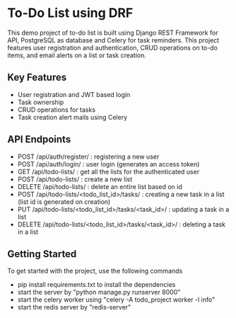 # To-Do List using DRF

This demo project of to-do list is built using Django REST Framework for API, PostgreSQL as database and Celery for task reminders. This project features user registration and authentication, CRUD operations on to-do items, and email alerts on a list or task creation.

## Key Features

- User registration and JWT based login
- Task ownership 
- CRUD operations for tasks 
- Task creation alert mails using Celery

## API Endpoints
- POST /api/auth/register/ : registering a new user
- POST /api/auth/login/ : user login (generates an access token)
- GET /api/todo-lists/ : get all the lists for the authenticated user
- POST /api/todo-lists/ : create a new list
- DELETE /api/todo-lists/ : delete an entire list based on id
- POST /api/todo-lists/<todo_list_id>/tasks/ : creating a new task in a list (list id is generated on creation)
- PUT /api/todo-lists/<todo_list_id>/tasks/<task_id>/ : updating a task in a list
- DELETE /api/todo-lists/<todo_list_id>/tasks/<task_id>/ : deleting a task in a list

## Getting Started
To get started with the project, use the following commands
- pip install requirements.txt to install the dependencies
- start the server by "python manage.py runserver 8000"
- start the celery worker using "celery -A todo_project worker -l info"
- start the redis server by "redis-server"